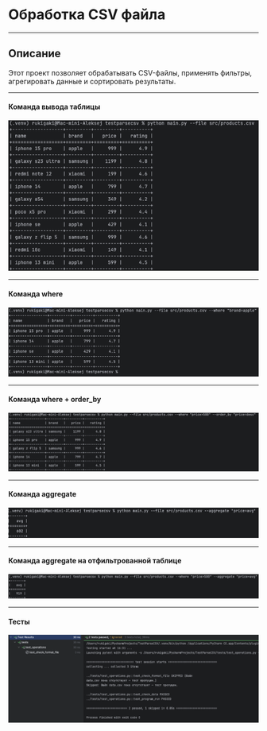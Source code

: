 # Обработка CSV файла
___
## Описание

Этот проект позволяет обрабатывать CSV-файлы, 
применять фильтры, агрегировать данные и сортировать результаты.

___
#### Команда вывода таблицы

![file](assets/operation_file.png)

___
#### Команда where

![where](assets/operation_where.png)

___
#### Команда where + order_by

![where+order_by](assets/operation_where_order_by.png)

___
#### Команда aggregate

![aggregate](assets/operation_aggregate.png)

___
#### Команда aggregate на отфильтрованной таблице

![aggregate+where](assets/operation_aggregate_filtered_table.png)

___
#### Тесты

![tests](assets/tests.png)

